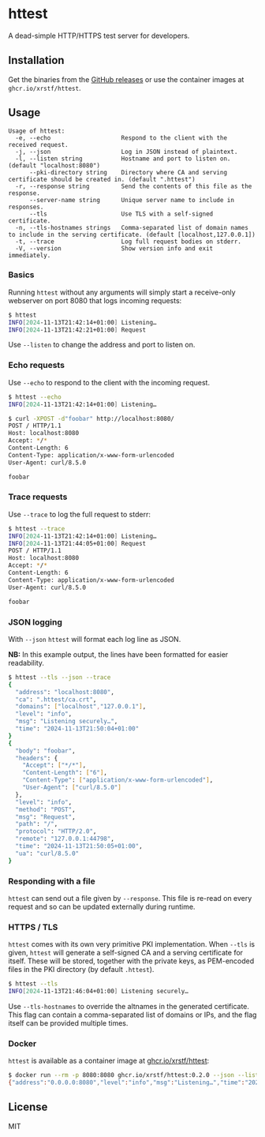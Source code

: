 # httest

A dead-simple HTTP/HTTPS test server for developers.

## Installation

Get the binaries from the [GitHub releases](https://github.com/xrstf/httest/releases)
or use the container images at `ghcr.io/xrstf/httest`.

## Usage

```
Usage of httest:
  -e, --echo                    Respond to the client with the received request.
  -j, --json                    Log in JSON instead of plaintext.
  -l, --listen string           Hostname and port to listen on. (default "localhost:8080")
      --pki-directory string    Directory where CA and serving certificate should be created in. (default ".httest")
  -r, --response string         Send the contents of this file as the response.
      --server-name string      Unique server name to include in responses.
      --tls                     Use TLS with a self-signed certificate.
  -n, --tls-hostnames strings   Comma-separated list of domain names to include in the serving certificate. (default [localhost,127.0.0.1])
  -t, --trace                   Log full request bodies on stderr.
  -V, --version                 Show version info and exit immediately.
```

### Basics

Running `httest` without any arguments will simply start a receive-only webserver on port 8080 that
logs incoming requests:

```bash
$ httest
INFO[2024-11-13T21:42:14+01:00] Listening…                                    address=localhost:8080
INFO[2024-11-13T21:42:21+01:00] Request                                       method=POST path=/ protocol=HTTP/1.1 remote=127.0.0.1:56238 ua=curl/8.5.0
```

Use `--listen` to change the address and port to listen on.

### Echo requests

Use `--echo` to respond to the client with the incoming request.

```bash
$ httest --echo
INFO[2024-11-13T21:42:14+01:00] Listening…                                    address=localhost:8080
```

```bash
$ curl -XPOST -d"foobar" http://localhost:8080/
POST / HTTP/1.1
Host: localhost:8080
Accept: */*
Content-Length: 6
Content-Type: application/x-www-form-urlencoded
User-Agent: curl/8.5.0

foobar
```

### Trace requests

Use `--trace` to log the full request to stderr:

```bash
$ httest --trace
INFO[2024-11-13T21:42:14+01:00] Listening…                                    address=localhost:8080
INFO[2024-11-13T21:44:05+01:00] Request                                       method=POST path=/ protocol=HTTP/1.1 remote=127.0.0.1:46770 ua=curl/8.5.0
POST / HTTP/1.1
Host: localhost:8080
Accept: */*
Content-Length: 6
Content-Type: application/x-www-form-urlencoded
User-Agent: curl/8.5.0

foobar

```

### JSON logging

With `--json` `httest` will format each log line as JSON.

**NB:** In this example output, the lines have been formatted for easier readability.

```bash
$ httest --tls --json --trace
{
  "address": "localhost:8080",
  "ca": ".httest/ca.crt",
  "domains": ["localhost","127.0.0.1"],
  "level": "info",
  "msg": "Listening securely…",
  "time": "2024-11-13T21:50:04+01:00"
}
{
  "body": "foobar",
  "headers": {
    "Accept": ["*/*"],
    "Content-Length": ["6"],
    "Content-Type": ["application/x-www-form-urlencoded"],
    "User-Agent": ["curl/8.5.0"]
  },
  "level": "info",
  "method": "POST",
  "msg": "Request",
  "path": "/",
  "protocol": "HTTP/2.0",
  "remote": "127.0.0.1:44798",
  "time": "2024-11-13T21:50:05+01:00",
  "ua": "curl/8.5.0"
}
```

### Responding with a file

`httest` can send out a file given by `--response`. This file is re-read on every request and so can
be updated externally during runtime.

### HTTPS / TLS

`httest` comes with its own very primitive PKI implementation. When `--tls` is given, `httest` will
generate a self-signed CA and a serving certificate for itself. These will be stored, together with
the private keys, as PEM-encoded files in the PKI directory (by default `.httest`).

```bash
$ httest --tls
INFO[2024-11-13T21:46:04+01:00] Listening securely…                           address=localhost:8080 ca=.httest/ca.crt domains=[localhost 127.0.0.1]
```

Use `--tls-hostnames` to override the altnames in the generated certificate. This flag can contain
a comma-separated list of domains or IPs, and the flag itself can be provided multiple times.

### Docker

`httest` is available as a container image at [ghcr.io/xrstf/httest](https://github.com/xrstf/httest/pkgs/container/httest):

```bash
$ docker run --rm -p 8080:8080 ghcr.io/xrstf/httest:0.2.0 --json --listen 0.0.0.0:8080
{"address":"0.0.0.0:8080","level":"info","msg":"Listening…","time":"2024-11-13T20:57:15Z"}
```

## License

MIT
